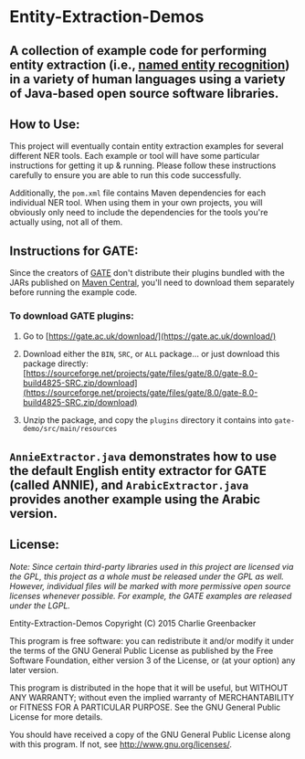 # Entity-Extraction-Demos
A collection of example code for performing entity extraction (i.e., [named entity recognition](http://en.wikipedia.org/wiki/Named-entity_recognition)) in a variety of human languages using a variety of Java-based open source software libraries.
----------
## How to Use:

This project will eventually contain entity extraction examples for several different NER tools. Each example or tool will have some particular instructions for getting it up & running. Please follow these instructions carefully to ensure you are able to run this code successfully.

Additionally, the `pom.xml` file contains Maven dependencies for each individual NER tool. When using them in your own projects, you will obviously only need to include the dependencies for the tools you're actually using, not all of them.

## Instructions for GATE:

Since the creators of [GATE](https://gate.ac.uk/) don't distribute their plugins bundled with the JARs published on [Maven Central](http://search.maven.org/#browse%7C-2026874896), you'll need to download them separately before running the example code.

### To download GATE plugins:

1. Go to [https://gate.ac.uk/download/](https://gate.ac.uk/download/)

1. Download either the `BIN`, `SRC`, or `ALL` package... or just download this package directly: [https://sourceforge.net/projects/gate/files/gate/8.0/gate-8.0-build4825-SRC.zip/download](https://sourceforge.net/projects/gate/files/gate/8.0/gate-8.0-build4825-SRC.zip/download)

1. Unzip the package, and copy the `plugins` directory it contains into `gate-demo/src/main/resources`

`AnnieExtractor.java` demonstrates how to use the default English entity extractor for GATE (called ANNIE), and `ArabicExtractor.java` provides another example using the Arabic version.
----------
## License:

*Note: Since certain third-party libraries used in this project are licensed via the GPL, this project as a whole must be released under the GPL as well. However, individual files will be marked with more permissive open source licenses whenever possible. For example, the GATE examples are released under the LGPL.*

Entity-Extraction-Demos
Copyright (C) 2015 Charlie Greenbacker

This program is free software: you can redistribute it and/or modify
it under the terms of the GNU General Public License as published by
the Free Software Foundation, either version 3 of the License, or
(at your option) any later version.

This program is distributed in the hope that it will be useful,
but WITHOUT ANY WARRANTY; without even the implied warranty of
MERCHANTABILITY or FITNESS FOR A PARTICULAR PURPOSE.  See the
GNU General Public License for more details.

You should have received a copy of the GNU General Public License
along with this program.  If not, see <http://www.gnu.org/licenses/>.
